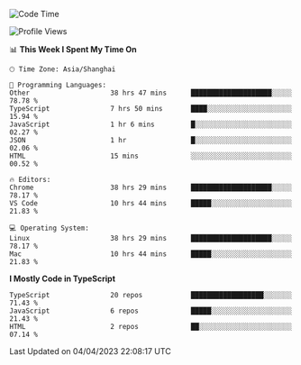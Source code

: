 <!--START_SECTION:waka-->
![Code Time](http://img.shields.io/badge/Code%20Time-4%2C192%20hrs%207%20mins-blue)

![Profile Views](http://img.shields.io/badge/Profile%20Views-1-blue)

📊 **This Week I Spent My Time On** 

```text
🕑︎ Time Zone: Asia/Shanghai

💬 Programming Languages: 
Other                    38 hrs 47 mins      ████████████████████░░░░░   78.78 % 
TypeScript               7 hrs 50 mins       ████░░░░░░░░░░░░░░░░░░░░░   15.94 % 
JavaScript               1 hr 6 mins         █░░░░░░░░░░░░░░░░░░░░░░░░   02.27 % 
JSON                     1 hr                █░░░░░░░░░░░░░░░░░░░░░░░░   02.06 % 
HTML                     15 mins             ░░░░░░░░░░░░░░░░░░░░░░░░░   00.52 % 

🔥 Editors: 
Chrome                   38 hrs 29 mins      ████████████████████░░░░░   78.17 % 
VS Code                  10 hrs 44 mins      █████░░░░░░░░░░░░░░░░░░░░   21.83 % 

💻 Operating System: 
Linux                    38 hrs 29 mins      ████████████████████░░░░░   78.17 % 
Mac                      10 hrs 44 mins      █████░░░░░░░░░░░░░░░░░░░░   21.83 % 
```

**I Mostly Code in TypeScript** 

```text
TypeScript               20 repos            ██████████████████░░░░░░░   71.43 % 
JavaScript               6 repos             █████░░░░░░░░░░░░░░░░░░░░   21.43 % 
HTML                     2 repos             ██░░░░░░░░░░░░░░░░░░░░░░░   07.14 % 
```




 Last Updated on 04/04/2023 22:08:17 UTC
<!--END_SECTION:waka-->
